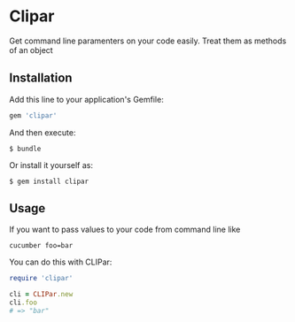 # Clipar

Get command line paramenters on your code easily. Treat them as methods of an object

## Installation

Add this line to your application's Gemfile:

```ruby
gem 'clipar'
```

And then execute:

    $ bundle

Or install it yourself as:

    $ gem install clipar

## Usage

If you want to pass values to your code from command line like

```
cucumber foo=bar
```

You can do this with CLIPar:

```ruby
require 'clipar'

cli = CLIPar.new
cli.foo
# => "bar"

```
